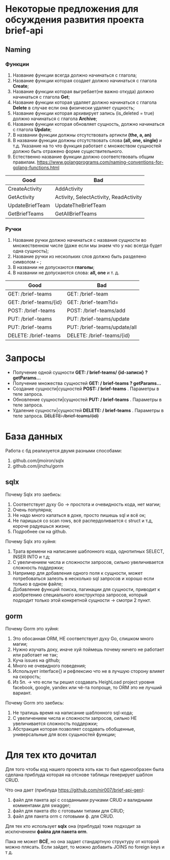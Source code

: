 # Некоторые предложения для обсуждения развития проекта brief-api

## Naming

### Функции

1. Название функции всегда должно начинаться с глагола;
2. Название функции которая создает должно начинаться с глагола **Create**;
3. Название функции которая выгребает(не важно откуда) должно начинаться с глагола **Get**;
4. Название функции которая удаляет должно начинаться с глагола **Delete** в случае если она физически удаляет сущность;
5. Название функции которая архивирует запись (is_deleted = true) должно начинаться с глагола **Archive**;
6. Название функции которая обновляет сущность, должно начинаться с глагола **Update**;
7. В названии функции должны отсутствовать артикли **(the, a, an)**
8. В названии функции должны отсутствовать слова **(all, one, single)** и т.д. Указание на то что функция работает с множеством сущностей должно быть отражено форме существительного.
9. Естественно название функции должно соответствовать общим правилам. https://www.golangprograms.com/naming-conventions-for-golang-functions.html

| Good | Bad |
| ------ | ------ |
| CreateActivity | AddActivity |
| GetActivity | Activity, SelectActivity, ReadActivity |
| UpdateBriefTeam | UpdateTheBriefTeam |
| GetBriefTeams | GetAllBriefTeams |

### Ручки

1.  Название ручки должно начинаться с названия сущности во множественном числе (даже если мы знаем что у нас всегда будет одна сущность);
2.  Название ручки из нескольких слов должно быть разделено символом **-** ;
3.  В названии не допускаются **глаголы**;
4.  В названии не допускаются слова: **all, one** и т. д.

| Good | Bad |
| ------ | ------ |
| GET: /brief-teams | GET: /brief-team |
| GET: /brief-teams/{id} | GET: /brief-team?id= |
| POST: /brief-teams | POST: /brief-teams/add |
| PUT: /brief-teams | PUT: /brief-teams/update |
| PUT: /brief-teams | PUT: /brief-teams/update/all |
| DELETE: /brief-teams | DELETE: /brief-teams/{id} |

# Запросы
 - Получение одной сущности **GET: / brief-teams/ {id-записи} ? getParams...**
 - Получение множества сущностей **GET: / brief-teams ? getParams...**
 - Создание сущности|сущностей **POST: / brief-teams** . Параметры в теле запроса.
 - Обновление сущности|сущностей **PUT: / brief-teams** . Параметры в теле запроса.
 - Удаление сущности|сущностей **DELETE: / brief-teams** . Параметры в теле запроса.  ~~DELETE: /brief-teams/{id}~~

# База данных

Работа с бд реализуется двумя разными способами:
1. github.com/jmoiron/sqlx
2. github.com/jinzhu/gorm

## sqlx
Почему Sqlx это заебись:
1. Соответствует духу Go -> простота и очевидность кода, нет магии;
2. Очень популярна;
3. Не надо много капаться в доке, просто пишешь sql и всё ок;
4. Не паришься со scan rows, всё распердоливается с struct и т.д, короче радуешься жизни;
5. Подробнее см на github. 

Почему Sqlx это хуйня:
1. Трата времени на написание шаблонного кода, однотипных SELECT, INSER INTO и т.д;
2. С увеличением числа и сложности запросов, сильно увеличивается сложность поддержки;
3. Например для добавления одного поля к сущности, может потребоваться залезть в несколько sql запросов и хорошо если только в одном файле;
4. Добавление функций поиска, пагинации для сущности, приводит к изобретению специального конструктора запросов, который подходит только этой конкретной сущности -> смотри 2 пункт.

## gorm
Почему Gorm это хуйня:
1. Это обосанная ORM, НЕ cоответствует духу Go, слишком много магии;
2. Нужно изучать доку, иначе хуй поймешь почему ничего не работает или работает не так;
3. Куча issues на github;
4. Много не очевидного поведения;
5. Использует interface{} и рефлексию что не в лучшую сторону влияет на скорость;
6. Из 5п. -> что если ты решил создавать HeighLoad project уровня facebook, google, yandex или чё-та попроще, то ORM это не лучший вариант.

Почему Gorm это заебись:
1. Не тратишь время на написание шаблонного sql-кода;
2. С увеличением числа и сложности запросов, сильно НЕ увеличивается сложность поддержки;
3. Абстракция которая позволяет создавать обобщенные, универсальные для всех сущьностей функции;

# Для тех кто дочитал
Для того чтобы код нашего проекта хоть как то был единообразен была сделана приблуда которая на отснове таблицы генерирует шаблон CRUD.

Что она дает (приблуда https://github.com/nir007/brief-api-gen):
1. файл для пакета api с созданными ручками CRUD и валидными комментами для swagger;
2. файл для пакета dto с готовыми типами для CRUD;
3. файл для пакета orm с готовыми ф. для CRUD.

Для тех кто использует **sqlx** она (приблуда) тоже подходит за исключением **файла для пакета orm**.

Пака не может **ВСЁ**, но она задает стандартную структуру от которой можно плясать.
Если зайдет, то можно добавить JOINS по foreign keys и т д.
